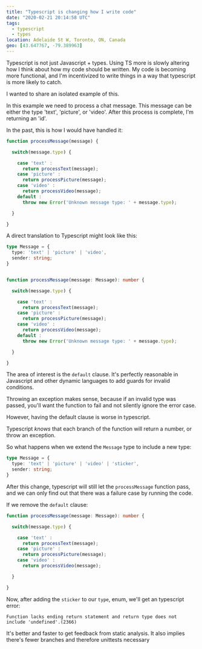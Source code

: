 ```yaml
---
title: "Typescript is changing how I write code"
date: "2020-02-21 20:14:58 UTC"
tags:
  - typescript
  - types
location: Adelaide St W, Toronto, ON, Canada
geo: [43.647767, -79.389963]
---
```



Typescript is not just Javascript + types. Using TS more is slowly altering
how I think about how my code should be written. My code is becoming more
functional, and I'm incentivized to write things in a way that typescript
is more likely to catch.

I wanted to share an isolated example of this.

In this example we need to process a chat message. This message can be either
the type 'text', 'picture', or 'video'. After this process is complete, I'm
returning an 'id'.

In the past, this is how I would have handled it:

```javascript
function processMessage(message) {

  switch(message.type) {

    case 'text' :
      return processText(message); 
    case 'picture' :
      return processPicture(message);
    case 'video' :
      return processVideo(message);
    default :
      throw new Error('Unknown message type: ' + message.type);

  }

}
```

A direct translation to Typescript might look like this:


```typescript
type Message = {
  type: 'text' | 'picture' | 'video',
  sender: string;
}


function processMessage(message: Message): number {

  switch(message.type) {

    case 'text' :
      return processText(message); 
    case 'picture' :
      return processPicture(message);
    case 'video' :
      return processVideo(message);
    default :
      throw new Error('Unknown message type: ' + message.type);

  }

}
```

The area of interest is the `default` clause. It's perfectly reasonable in
Javascript and other dynamic languages to add guards for invalid conditions.

Throwing an exception makes sense, because if an invalid type was passed,
you'll want the function to fail and not silently ignore the error case.

However, having the default clause is worse in typescript.

Typescript *knows* that each branch of the function will return a number, or
throw an exception.

So what happens when we extend the `Message` type to include a new type:

```typescript
type Message = {
  type: 'text' | 'picture' | 'video' | 'sticker',
  sender: string;
}
```

After this change, typescript will still let the `processMessage` function
pass, and we can only find out that there was a failure case by running the
code.

If we remove the `default` clause:

```typescript
function processMessage(message: Message): number {

  switch(message.type) {

    case 'text' :
      return processText(message); 
    case 'picture' :
      return processPicture(message);
    case 'video' :
      return processVideo(message);

  }

}
```

Now, after adding the `sticker` to our `type`, enum, we'll get an typescript
error:

```
Function lacks ending return statement and return type does not include 'undefined'.(2366)
```

It's better and faster to get feedback from static analysis. It also implies
there's fewer branches and therefore unittests necessary
